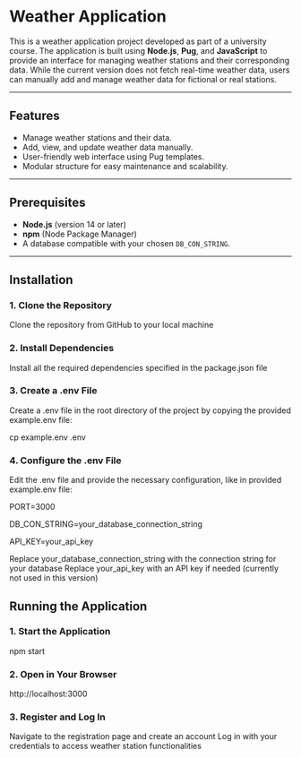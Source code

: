 # Weather Application

This is a weather application project developed as part of a university course. The application is built using **Node.js**, **Pug**, and **JavaScript** to provide an interface for managing weather stations and their corresponding data. While the current version does not fetch real-time weather data, users can manually add and manage weather data for fictional or real stations.

---

## Features
- Manage weather stations and their data.
- Add, view, and update weather data manually.
- User-friendly web interface using Pug templates.
- Modular structure for easy maintenance and scalability.

---

## Prerequisites
- **Node.js** (version 14 or later)
- **npm** (Node Package Manager)
- A database compatible with your chosen `DB_CON_STRING`.

---

## Installation

### 1. Clone the Repository
Clone the repository from GitHub to your local machine

### 2. Install Dependencies
Install all the required dependencies specified in the package.json file

### 3. Create a .env File
Create a .env file in the root directory of the project by copying the provided example.env file:

cp example.env .env

### 4. Configure the .env File
Edit the .env file and provide the necessary configuration, like in provided example.env file:

PORT=3000

DB_CON_STRING=your_database_connection_string

API_KEY=your_api_key

Replace your_database_connection_string with the connection string for your database
Replace your_api_key with an API key if needed (currently not used in this version)

## Running the Application

### 1. Start the Application
npm start

### 2. Open in Your Browser
http://localhost:3000

### 3. Register and Log In
Navigate to the registration page and create an account
Log in with your credentials to access weather station functionalities


